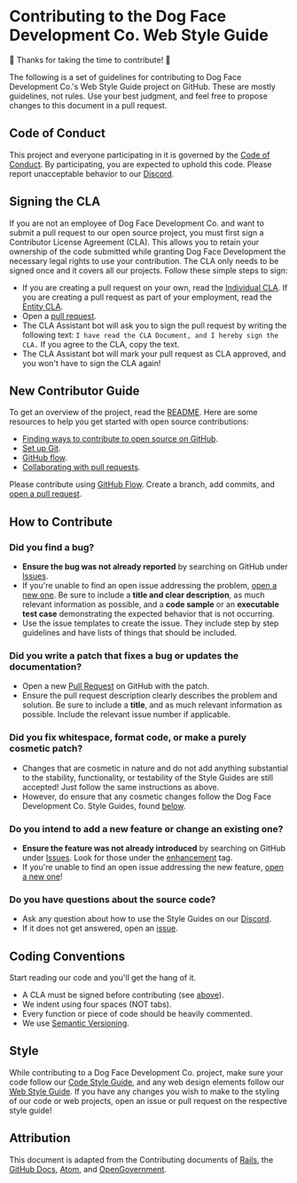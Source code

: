 # Contributing to the Dog Face Development Co. Web Style Guide

🎉 Thanks for taking the time to contribute! 🎉

The following is a set of guidelines for contributing to Dog Face Development Co.'s Web Style Guide project on GitHub. These are mostly guidelines, not rules. Use your best judgment, and feel free to propose changes to this document in a pull request.

## Code of Conduct

This project and everyone participating in it is governed by the [Code of Conduct](CODE_OF_CONDUCT.md). By participating, you are expected to uphold this code. Please report unacceptable behavior to our [Discord](https://discord.gg/73azSgcNYt).

## Signing the CLA

If you are not an employee of Dog Face Development Co. and want to submit a pull request to our open source project, you must first sign a Contributor License Agreement (CLA). This allows you to retain your ownership of the code submitted while granting Dog Face Development the necessary legal rights to use your contribution. The CLA only needs to be signed once and it covers all our projects. Follow these simple steps to sign:

- If you are creating a pull request on your own, read the [Individual CLA](https://github.com/Dog-Face-Development/DFD-Web-Style-Guide/blob/v0.1.0/docs/legal/CLA_INDIVIDUAL.md). If you are creating a pull request as part of your employment, read the [Entity CLA](https://github.com/Dog-Face-Development/DFD-Web-Style-Guide/blob/v0.1.0/docs/legal/CLA_ENTITY.md).
- Open a [pull request](https://github.com/Dog-Face-Development/DFD-Web-Style-Guide/compare).
- The CLA Assistant bot will ask you to sign the pull request by writing the following text: `I have read the CLA Document, and I hereby sign the CLA.` If you agree to the CLA, copy the text.
- The CLA Assistant bot will mark your pull request as CLA approved, and you won't have to sign the CLA again!

## New Contributor Guide

To get an overview of the project, read the [README](README.md). Here are some resources to help you get started with open source contributions:

- [Finding ways to contribute to open source on GitHub](https://docs.github.com/en/get-started/exploring-projects-on-github/finding-ways-to-contribute-to-open-source-on-github).
- [Set up Git](https://docs.github.com/en/get-started/quickstart/set-up-git).
- [GitHub flow](https://docs.github.com/en/get-started/quickstart/github-flow).
- [Collaborating with pull requests](https://docs.github.com/en/github/collaborating-with-pull-requests).

Please contribute using [GitHub Flow](https://guides.github.com/introduction/flow). Create a branch, add commits, and [open a pull request](https://github.com/Dog-Face-Development/DFD-Web-Style-Guide/compare).

## How to Contribute

### Did you find a bug?

- **Ensure the bug was not already reported** by searching on GitHub under [Issues](https://github.com/Dog-Face-Development/DFD-Web-Style-Guide/issues).
- If you're unable to find an open issue addressing the problem, [open a new one](https://github.com/Dog-Face-Development/DFD-Web-Style-Guide/issues/new/choose). Be sure to include a **title and clear description**, as much relevant information as possible, and a **code sample** or an **executable test case** demonstrating the expected behavior that is not occurring.
- Use the issue templates to create the issue. They include step by step guidelines and have lists of things that should be included.

### Did you write a patch that fixes a bug or updates the documentation?

- Open a new [Pull Request](https://github.com/Dog-Face-Development/DFD-Web-Style-Guide/compare) on GitHub with the patch.
- Ensure the pull request description clearly describes the problem and solution. Be sure to include a **title**, and as much relevant information as possible. Include the relevant issue number if applicable.

### Did you fix whitespace, format code, or make a purely cosmetic patch?

- Changes that are cosmetic in nature and do not add anything substantial to the stability, functionality, or testability of the Style Guides are still accepted! Just follow the same instructions as above.
- However, do ensure that any cosmetic changes follow the Dog Face Development Co. Style Guides, found [below](#style).

### Do you intend to add a new feature or change an existing one?

- **Ensure the feature was not already introduced** by searching on GitHub under [Issues](https://github.com/Dog-Face-Development/DFD-Web-Style-Guide/issues). Look for those under the [enhancement](https://github.com/Dog-Face-Development/DFD-Web-Style-Guide/issues?q=is%3Aissue+is%3Aopen+label%3Aenhancement) tag.
- If you're unable to find an open issue addressing the new feature, [open a new one](https://github.com/Dog-Face-Development/DFD-Web-Style-Guide/issues/new/choose)!

### Do you have questions about the source code?

- Ask any question about how to use the Style Guides on our [Discord](https://discord.gg/73azSgcNYt).
- If it does not get answered, open an [issue](https://github.com/Dog-Face-Development/DFD-Web-Style-Guide/issues/new/choose).

## Coding Conventions

Start reading our code and you'll get the hang of it.

- A CLA must be signed before contributing (see [above](#signing-the-cla)).
- We indent using four spaces (NOT tabs).
- Every function or piece of code should be heavily commented.
- We use [Semantic Versioning](https://semver.org/).

## Style

While contributing to a Dog Face Development Co. project, make sure your code follow our [Code Style Guide](https://github.com/Dog-Face-Development/DFD-Code-Style-Guide), and any web design elements follow our [Web Style Guide](https://github.com/Dog-Face-Development/DFD-Web-Style-Guide). If you have any changes you wish to make to the styling of our code or web projects, open an issue or pull request on the respective style guide!

## Attribution

This document is adapted from the Contributing documents of [Rails](https://github.com/rails/rails/blob/main/CONTRIBUTING.md), the [GitHub Docs](https://github.com/github/docs/blob/main/CONTRIBUTING.md), [Atom](https://github.com/atom/atom/blob/master/CONTRIBUTING.md), and [OpenGovernment](https://github.com/opengovernment/opengovernment/blob/master/CONTRIBUTING.md?plain=1).
